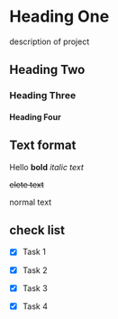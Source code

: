 # Heading One
description of project
## Heading Two
### Heading Three
#### Heading Four

## Text format
Hello **bold**
*italic text*

~~elete text~~

normal text

## check list
-[x] Task 1

-[x] Task 2

-[x] Task 3

-[x] Task 4
